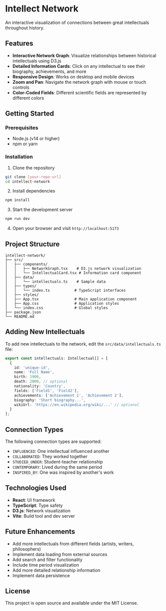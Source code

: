 # Intellect Network

An interactive visualization of connections between great intellectuals throughout history.

## Features

- **Interactive Network Graph**: Visualize relationships between historical intellectuals using D3.js
- **Detailed Information Cards**: Click on any intellectual to see their biography, achievements, and more
- **Responsive Design**: Works on desktop and mobile devices
- **Zoom and Pan**: Navigate the network graph with mouse or touch controls
- **Color-Coded Fields**: Different scientific fields are represented by different colors

## Getting Started

### Prerequisites

- Node.js (v14 or higher)
- npm or yarn

### Installation

1. Clone the repository
```bash
git clone [your-repo-url]
cd intellect-network
```

2. Install dependencies
```bash
npm install
```

3. Start the development server
```bash
npm run dev
```

4. Open your browser and visit `http://localhost:5173`

## Project Structure

```
intellect-network/
├── src/
│   ├── components/
│   │   ├── NetworkGraph.tsx    # D3.js network visualization
│   │   └── IntellectualCard.tsx # Information card component
│   ├── data/
│   │   └── intellectuals.ts    # Sample data
│   ├── types/
│   │   └── index.ts           # TypeScript interfaces
│   ├── styles/
│   ├── App.tsx                # Main application component
│   ├── App.css                # Application styles
│   └── index.css              # Global styles
├── package.json
└── README.md
```

## Adding New Intellectuals

To add new intellectuals to the network, edit the `src/data/intellectuals.ts` file:

```typescript
export const intellectuals: Intellectual[] = [
  {
    id: 'unique-id',
    name: 'Full Name',
    birth: 1900,
    death: 2000, // optional
    nationality: 'Country',
    fields: ['Field1', 'Field2'],
    achievements: ['Achievement 1', 'Achievement 2'],
    biography: 'Short biography...',
    wikiUrl: 'https://en.wikipedia.org/wiki/...' // optional
  }
];
```

## Connection Types

The following connection types are supported:
- `INFLUENCED`: One intellectual influenced another
- `COLLABORATED`: They worked together
- `STUDIED_UNDER`: Student-teacher relationship
- `CONTEMPORARY`: Lived during the same period
- `INSPIRED_BY`: One was inspired by another's work

## Technologies Used

- **React**: UI framework
- **TypeScript**: Type safety
- **D3.js**: Network visualization
- **Vite**: Build tool and dev server

## Future Enhancements

- Add more intellectuals from different fields (artists, writers, philosophers)
- Implement data loading from external sources
- Add search and filter functionality
- Include time period visualization
- Add more detailed relationship information
- Implement data persistence

## License

This project is open source and available under the MIT License.
